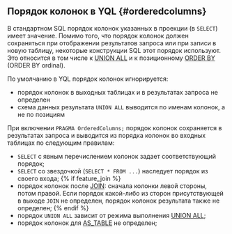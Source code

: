## Порядок колонок в YQL {#orderedcolumns}
В стандартном SQL порядок колонок указанных в проекции (в `SELECT`) имеет значение. Помимо того, что порядок колонок должен сохраняться при отображении результатов запроса или при записи в новую таблицу, некоторые конструкции SQL этот порядок используют.
Это относится в том числе к [UNION ALL](union_all.md) и к позиционному [ORDER BY](order_by.md) (ORDER BY ordinal).

По умолчанию в YQL порядок колонок игнорируется:

* порядок колонок в выходных таблицах и в результатах запроса не определен
* схема данных результата `UNION ALL` выводится по именам колонок, а не по позициям

При включении `PRAGMA OrderedColumns;` порядок колонок сохраняется в результатах запроса и выводится из порядка колонок во входных таблицах по следующим правилам:

* `SELECT` с явным перечислением колонок задает соответствующий порядок;
* `SELECT` со звездочкой (`SELECT * FROM ...`) наследует порядок из своего входа;
{% if feature_join %}
* порядок колонок после [JOIN](../../join.md): сначала колонки левой стороны, потом правой. Если порядок какой-либо из сторон присутствующей в выходе `JOIN` не определен, порядок колонок результата также не определен;
{% endif %}
* порядок `UNION ALL` зависит от режима выполнения [UNION ALL](union_all.md);
* порядок колонок для [AS_TABLE](from_as_table.md) не определен;
